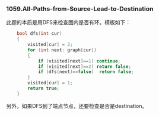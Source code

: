 ### 1059.All-Paths-from-Source-Lead-to-Destination

此题的本质是用DFS来检查图内是否有环。模板如下：
```cpp
    bool dfs(int cur)
    {
        visited[cur] = 2;
        for (int next: graph[cur])
        {
            if (visited[next]==1) continue;
            if (visited[next]==2) return false;
            if (dfs(next)==false)  return false;
        }
        visited[cur] = 1;
        return true;
    }
```

另外，如果DFS到了端点节点，还要检查是否是destination。
